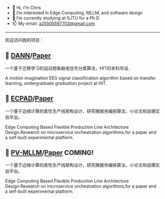 - 👋 Hi, I’m Chris
- 🌱 I’m interested in Edge Computing, MLLM, and software design
- 🏫 I’m currently studying at SJTU for a Ph.D
- 📫 My email: a25505597703@gmail.com
---
欢迎访问我的项目：  
## 💠 [DANN](https://github.com/kongfuguagua/DANN_EEG)/[Paper](https://ieeexplore.ieee.org/document/10241474/)
一个基于迁移学习的运动想象脑电信号分类算法，HIT的本科毕设.

A motion imagination EEG signal classification algorithm based on transfer learning, undergraduate graduation project at HIT.

## 💠 [ECPAD](https://github.com/kongfuguagua/Edge-Computing-Based-Flexible-Production-Line-Architecture-Design)/[Paper](https://ieeexplore.ieee.org/document/10774337)
一个基于边缘计算的柔性生产线架构设计，研究微服务编排算法，小论文和自建实验平台。

Edge Computing Based Flexible Production Line Architecture Design.Research on microservice orchestration algorithms,for a paper and a self-built experimental platform.

## 💠 [PV-MLLM]()/[Paper]() COMING!
一个基于边缘计算的柔性生产线架构设计，研究微服务编排算法，小论文和自建实验平台。

Edge Computing Based Flexible Production Line Architecture Design.Research on microservice orchestration algorithms,for a paper and a self-built experimental platform.
